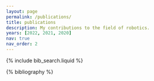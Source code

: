 ```yaml
---
layout: page
permalink: /publications/
title: publications
description: My contributions to the field of robotics.
years: [2022, 2021, 2020]
nav: true
nav_order: 2
---
```


<!-- _pages/publications.md -->

<!-- Bibsearch Feature -->

{% include bib_search.liquid %}

<div class="publications">

{% bibliography %}

</div>
